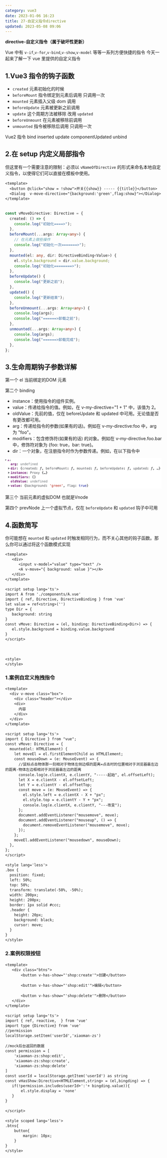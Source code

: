 ```yaml
---
category: vue3
date: 2023-01-06 16:23
title: 27-自定义指令directive
updated: 2023-05-08 09:06
---
```


**directive-自定义指令（属于破坏性更新）**

Vue 中有 `v-if`,`v-for`,`v-bind`,`v-show`,`v-model` 等等一系列方便快捷的指令 今天一起来了解一下 vue 里提供的自定义指令

## 1.Vue3 指令的钩子函数

- `created` 元素初始化的时候
- `beforeMount` 指令绑定到元素后调用 只调用一次
- `mounted` 元素插入父级 dom 调用
- `beforeUpdate` 元素被更新之前调用
- `update` 这个周期方法被移除 改用 `updated`
- `beforeUnmount` 在元素被移除前调用
- `unmounted` 指令被移除后调用 只调用一次

Vue2 指令 bind inserted update componentUpdated unbind

## 2.在 setup 内定义局部指令

但这里有一个需要注意的限制：必须以 `vNameOfDirective` 的形式来命名本地自定义指令，以使得它们可以直接在模板中使用。
```vue
<template>
  <button @click="show = !show">开关{{show}} ----- {{title}}</button>
  <Dialog  v-move-directive="{background:'green',flag:show}"></Dialog>
</template>
```

```ts
 
const vMoveDirective: Directive = {
  created: () => {
    console.log("初始化====>");
  },
  beforeMount(...args: Array<any>) {
    // 在元素上做些操作
    console.log("初始化一次=======>");
  },
  mounted(el: any, dir: DirectiveBinding<Value>) {
    el.style.background = dir.value.background;
    console.log("初始化========>");
  },
  beforeUpdate() {
    console.log("更新之前");
  },
  updated() {
    console.log("更新结束");
  },
  beforeUnmount(...args: Array<any>) {
    console.log(args);
    console.log("======>卸载之前");
  },
  unmounted(...args: Array<any>) {
    console.log(args);
    console.log("======>卸载完成");
  },
};
```

## 3.生命周期钩子参数详解
第一个 el  当前绑定的DOM 元素

第二个 binding

- instance：使用指令的组件实例。
- value：传递给指令的值。例如，在 v-my-directive="1 + 1" 中，该值为 2。
- oldValue：先前的值，仅在 beforeUpdate 和 updated 中可用。无论值是否有更改都可用。
- arg：传递给指令的参数(如果有的话)。例如在 v-my-directive:foo 中，arg 为 "foo"。
- modifiers：包含修饰符(如果有的话) 的对象。例如在 v-my-directive.foo.bar 中，修饰符对象为 {foo: true，bar: true}。
- dir：一个对象，在注册指令时作为参数传递。例如，在以下指令中

![](./_images/image-2023-01-06_16-45-51-108-27-自定义指令directive.png)

第三个 当前元素的虚拟DOM 也就是Vnode

第四个 prevNode 上一个虚拟节点，仅在 `beforeUpdate` 和 `updated` 钩子中可用


## 4.函数简写

你可能想在 `mounted` 和 `updated` 时触发相同行为，而不关心其他的钩子函数。那么你可以通过将这个函数模式实现
```vue
<template>
   <div>
      <input v-model="value" type="text" />
      <A v-move="{ background: value }"></A>
   </div>
</template>
   
<script setup lang='ts'>
import A from './components/A.vue'
import { ref, Directive, DirectiveBinding } from 'vue'
let value = ref<string>('')
type Dir = {
   background: string
}
const vMove: Directive = (el, binding: DirectiveBinding<Dir>) => {
   el.style.background = binding.value.background
}
</script>
 
 
 
<style>
</style>
```

### 1.案例自定义拖拽指令

```vue
<template>
  <div v-move class="box">
    <div class="header"></div>
    <div>
      内容
    </div>
  </div>
</template>
 
<script setup lang='ts'>
import { Directive } from "vue";
const vMove: Directive = {
  mounted(el: HTMLElement) {
    let moveEl = el.firstElementChild as HTMLElement;
    const mouseDown = (e: MouseEvent) => {
      //鼠标点击物体那一刻相对于物体左侧边框的距离=点击时的位置相对于浏览器最左边的距离-物体左边框相对于浏览器最左边的距离
      console.log(e.clientX, e.clientY, "-----起始", el.offsetLeft);
      let X = e.clientX - el.offsetLeft;
      let Y = e.clientY - el.offsetTop;
      const move = (e: MouseEvent) => {
        el.style.left = e.clientX - X + "px";
        el.style.top = e.clientY - Y + "px";
        console.log(e.clientX, e.clientY, "---改变");
      };
      document.addEventListener("mousemove", move);
      document.addEventListener("mouseup", () => {
        document.removeEventListener("mousemove", move);
      });
    };
    moveEl.addEventListener("mousedown", mouseDown);
  },
};
</script>
 
<style lang='less'>
.box {
  position: fixed;
  left: 50%;
  top: 50%;
  transform: translate(-50%, -50%);
  width: 200px;
  height: 200px;
  border: 1px solid #ccc;
  .header {
    height: 20px;
    background: black;
    cursor: move;
  }
}
</style>
```

### 2.案例权限按钮

```vue
<template>
   <div class="btns">
       <button v-has-show="'shop:create'">创建</button>
 
       <button v-has-show="'shop:edit'">编辑</button>
 
       <button v-has-show="'shop:delete'">删除</button>
   </div>
</template>
 
<script setup lang='ts'>
import { ref, reactive,  } from 'vue'
import type {Directive} from 'vue'
//permission
localStorage.setItem('userId','xiaoman-zs')
 
//mock后台返回的数据
const permission = [
    'xiaoman-zs:shop:edit',
    'xiaoman-zs:shop:create',
    'xiaoman-zs:shop:delete'
]
const userId = localStorage.getItem('userId') as string
const vHasShow:Directive<HTMLElement,string> = (el,bingding) => {
   if(!permission.includes(userId+':'+ bingding.value)){
       el.style.display = 'none'
   }
}
 
</script>
 
<style scoped lang='less'>
.btns{
    button{
        margin: 10px;
    }
}
</style>
```